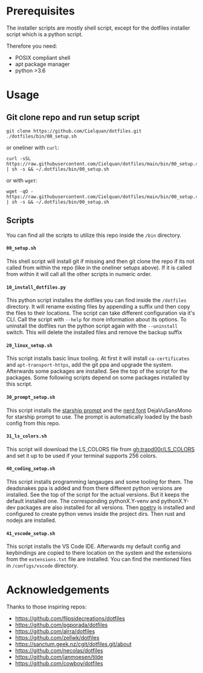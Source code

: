 # Prerequisites

The installer scripts are mostly shell script, except for the dotfiles installer script
which is a python script.

Therefore you need:
- POSIX compliant shell
- apt package manager
- python >3.6

# Usage

## Git clone repo and run setup script
```
git clone https://github.com/Cielquan/dotfiles.git
./dotfiles/bin/00_setup.sh
```

or oneliner with `curl`:
```
curl -sSL https://raw.githubusercontent.com/Cielquan/dotfiles/main/bin/00_setup.sh | sh -s && ~/.dotfiles/bin/00_setup.sh
```
or with `wget`:
```
wget -qO - https://raw.githubusercontent.com/Cielquan/dotfiles/main/bin/00_setup.sh | sh -s && ~/.dotfiles/bin/00_setup.sh
```

## Scripts
You can find all the scripts to utilize this repo inside the `/bin` directory.

#### `00_setup.sh`
This shell script will install git if missing and then git clone the repo if its not
called from within the repo (like in the oneliner setups above). If it is called from
within it will call all the other scripts in numeric order.

#### `10_install_dotfiles.py`
This python script installes the dotfiles you can find inside the `/dotfiles` directory.
It will rename existing files by appending a suffix und then copy the files to their locations.
The script can take different configuration via it's CLI. Call the script with `--help`
for more information about its options.
To uninstall the dotfiles run the python script again with the `--uninstall` switch.
This will delete the installed files and remove the backup suffix

#### `20_linux_setup.sh`
This script installs basic linux tooling. At first it will install `ca-certificates`
and `apt-transport-https`, add the git ppa and upgrade the system. Afterwards some
packages are installed. See the top of the script for the packages. Some following
scripts depend on some packages installed by this script.

#### `30_prompt_setup.sh`
This script installs the [starship prompt](https://starship.rs/)
and the [nerd font](https://www.nerdfonts.com/) DejaVuSansMono for starship prompt to
use. The prompt is automatically loaded by the bash config from this repo.

#### `31_ls_colors.sh`
This script will download the LS_COLORS file from
[gh:trapd00r/LS_COLORS](https://raw.githubusercontent.com/trapd00r/LS_COLORS/master/LS_COLORS)
and set it up to be used if your terminal supports 256 colors.

#### `40_coding_setup.sh`
This script installs programming langauges and some tooling for them.
The deadsnakes ppa is added and from there different python versions are installed.
See the top of the script for the actual versions. But it keeps the default installed
one. The corresponding pythonX.Y-venv and pythonX.Y-dev packages are also installed for
all versions. Then [poetry](https://python-poetry.org/) is installed and configured to create python venvs inside the project dirs. Then rust and nodejs are installed.

#### `41_vscode_setup.sh`
This script installs the VS Code IDE. Afterwards my default config and keybindings are
copied to there location on the system and the extensions from the `extensions.txt` file
are installed. You can find the mentioned files in `/configs/vscode` directory.

# Acknowledgements
Thanks to those inspiring repos:
- https://github.com/flipsidecreations/dotfiles
- https://github.com/pgporada/dotfiles
- https://github.com/alrra/dotfiles
- https://github.com/zellwk/dotfiles
- https://sanctum.geek.nz/cgit/dotfiles.git/about
- https://github.com/necolas/dotfiles
- https://github.com/janmoesen/tilde
- https://github.com/cowboy/dotfiles
